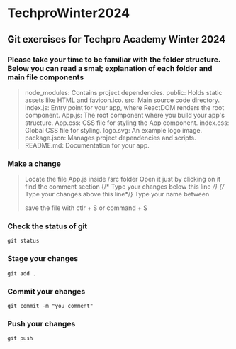 # TechproWinter2024


## Git exercises for Techpro Academy Winter 2024 

### Please take your time to be familiar with the folder structure. Below you can read a smal; explanation of each folder and main file components

> node_modules: Contains project dependencies.
> public: Holds static assets like HTML and favicon.ico.
> src: Main source code directory.
> index.js: Entry point for your app, where ReactDOM renders the root component.
> App.js: The root component where you build your app's structure.
> App.css: CSS file for styling the App component.
> index.css: Global CSS file for styling.
> logo.svg: An example logo image.
> package.json: Manages project dependencies and scripts.
> README.md: Documentation for your app.

### Make a change

> Locate the file App.js inside /src folder
> Open it just by clicking on it
> find the comment section  {/* Type your changes below this line */} {/* Type your changes above this line*/}
> Type your name between <p>  <my name here>      </p>
> save the file with ctlr + S or command + S

### Check the status of git

`git status`

### Stage your changes 

`git add .`

### Commit your changes

`git commit -m "you comment"`

### Push your changes

`git push`